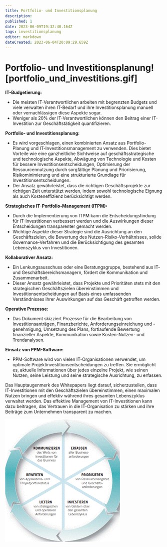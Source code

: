 ```yaml
---
title: Portfolio- und Investitionsplanung
description: 
published: 1
date: 2023-06-09T19:32:40.164Z
tags: investitionsplanung
editor: markdown
dateCreated: 2023-06-04T20:09:29.659Z
---
```


# Portfolio- und Investitionsplanung![portfolio_und_investitions.gif]

**IT-Budgetierung:**

- Die meisten IT-Verantwortlichen arbeiten mit begrenzten Budgets und viele verwalten ihren IT-Bedarf und ihre Investitionsplanung manuell oder vernachlässigen diese Aspekte sogar.
- Weniger als 20% der IT-Verantwortlichen können den Beitrag einer IT-Investition zur Geschäftstätigkeit quantifizieren.

**Portfolio- und Investitionsplanung:**

- Es wird vorgeschlagen, einen kombinierten Ansatz aus Portfolio-Planung und IT-Investitionsmanagement zu verwenden. Dies bietet Vorteile wie eine ganzheitliche Sichtweise auf geschäftsstrategische und technologische Aspekte, Abwägung von Technologie und Kosten für bessere Investitionsentscheidungen, Optimierung der Ressourcennutzung durch sorgfältige Planung und Priorisierung, Risikominimierung und eine strukturierte Grundlage für Investitionsentscheidungen.
- Der Ansatz gewährleistet, dass die richtigen Geschäftsprojekte zur richtigen Zeit unterstützt werden, indem sowohl technologische Eignung als auch Kosteneffizienz berücksichtigt werden.

**Strategisches IT-Portfolio-Management (ITPM):**

- Durch die Implementierung von ITPM kann die Entscheidungsfindung für IT-Investitionen verbessert werden und die Auswirkungen dieser Entscheidungen transparenter gemacht werden.
- Wichtige Aspekte dieser Strategie sind die Ausrichtung an den Geschäftszielen, die Bewertung des Nutzen-Risiko-Verhältnisses, solide Governance-Verfahren und die Berücksichtigung des gesamten Lebenszyklus von Investitionen.

**Kollaborativer Ansatz:**

- Ein Lenkungsausschuss oder eine Beratungsgruppe, bestehend aus IT- und Geschäftsbereichsmanagern, fördert die Kommunikation und Zusammenarbeit.
- Dieser Ansatz gewährleistet, dass Projekte und Prioritäten stets mit den strategischen Geschäftszielen übereinstimmen und Investitionsentscheidungen auf Basis eines umfassenden Verständnisses ihrer Auswirkungen auf das Geschäft getroffen werden.

**Operative Prozesse:**

- Das Dokument skizziert Prozesse für die Bearbeitung von Investitionsanträgen, Finanzberichte, Anforderungseinreichung und -genehmigung, Umsetzung des Plans, fortlaufende Bewertung finanzieller Aspekte, Kommunikation sowie Kosten-Nutzen- und Trendanalysen.

**Einsatz von PPM-Software:**

- PPM-Software wird von vielen IT-Organisationen verwendet, um optimale Projektinvestitionsentscheidungen zu treffen. Sie ermöglicht es, aktuelle Informationen über jedes einzelne Projekt, wie seinen Nutzen, seine Leistung und seine strategische Ausrichtung, zu erfassen.

Das Hauptaugenmerk des Whitepapers liegt darauf, sicherzustellen, dass IT-Investitionen mit den Geschäftszielen übereinstimmen, einen maximalen Nutzen bringen und effektiv während ihres gesamten Lebenszyklus verwaltet werden. Das effektive Management von IT-Investitionen kann dazu beitragen, das Vertrauen in die IT-Organisation zu stärken und ihre Beiträge zum Unternehmen transparent zu machen.

![portfolio_und_investitions.gif](/fom/semester-4/it-management/portfolio_und_investitions.gif)